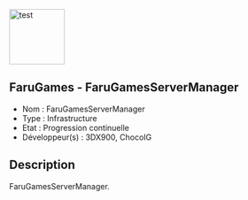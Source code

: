 <img src="https://i.goopics.net/x8mAQ.png" alt="test" width="100" height="100" />

## FaruGames - FaruGamesServerManager

- Nom : FaruGamesServerManager
- Type : Infrastructure
- Etat : Progression continuelle
- Développeur(s) : 3DX900, ChocoIG

## Description
FaruGamesServerManager.
